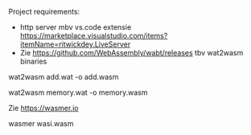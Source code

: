 Project requirements: 
- http server mbv vs.code extensie https://marketplace.visualstudio.com/items?itemName=ritwickdey.LiveServer
- Zie https://github.com/WebAssembly/wabt/releases tbv wat2wasm binaries



wat2wasm add.wat -o add.wasm


wat2wasm memory.wat -o memory.wasm



Zie https://wasmer.io

wasmer wasi.wasm

